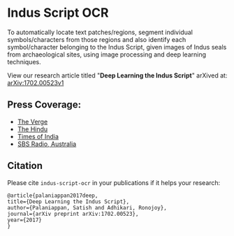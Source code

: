 # Indus Script OCR

To automatically locate text patches/regions, segment individual symbols/characters from those regions and also identify each symbol/character belonging to the Indus Script, given images of Indus seals from archaeological sites, using image processing and deep learning techniques.

View our research article titled "__Deep Learning the Indus Script__" arXived at: [arXiv:1702.00523v1](https://arxiv.org/abs/1702.00523v1)


## Press Coverage:

- [The Verge](http://www.theverge.com/2017/1/25/14371450/indus-valley-civilization-ancient-seals-symbols-language-algorithms-ai#EQQA6r)
- [The Hindu](http://www.thehindu.com/sci-tech/science/chennai-team-taps-ai-to-read-indus-script/article17448690.ece)
- [Times of India](http://timesofindia.indiatimes.com/city/chennai/app-may-help-decipher-indus-valley-symbols/articleshow/57281369.cms)
- [SBS Radio, Australia](http://www.sbs.com.au/yourlanguage/tamil/en/content/app-decipher-ancient-symbols?language=en)


## Citation

Please cite `indus-script-ocr` in your publications if it helps your research:

    @article{palaniappan2017deep,
    title={Deep Learning the Indus Script},
    author={Palaniappan, Satish and Adhikari, Ronojoy},
    journal={arXiv preprint arXiv:1702.00523},
    year={2017}
    }
